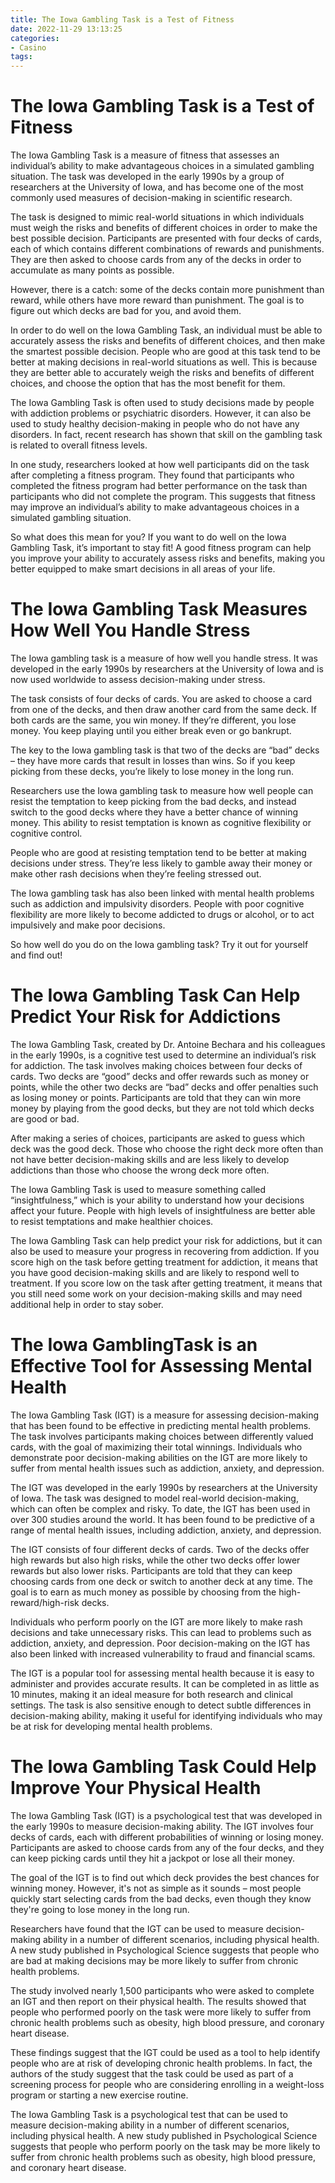 ```yaml
---
title: The Iowa Gambling Task is a Test of Fitness
date: 2022-11-29 13:13:25
categories:
- Casino
tags:
---
```



#  The Iowa Gambling Task is a Test of Fitness

The Iowa Gambling Task is a measure of fitness that assesses an individual’s ability to make advantageous choices in a simulated gambling situation. The task was developed in the early 1990s by a group of researchers at the University of Iowa, and has become one of the most commonly used measures of decision-making in scientific research.

The task is designed to mimic real-world situations in which individuals must weigh the risks and benefits of different choices in order to make the best possible decision. Participants are presented with four decks of cards, each of which contains different combinations of rewards and punishments. They are then asked to choose cards from any of the decks in order to accumulate as many points as possible.

However, there is a catch: some of the decks contain more punishment than reward, while others have more reward than punishment. The goal is to figure out which decks are bad for you, and avoid them.

In order to do well on the Iowa Gambling Task, an individual must be able to accurately assess the risks and benefits of different choices, and then make the smartest possible decision. People who are good at this task tend to be better at making decisions in real-world situations as well. This is because they are better able to accurately weigh the risks and benefits of different choices, and choose the option that has the most benefit for them.

The Iowa Gambling Task is often used to study decisions made by people with addiction problems or psychiatric disorders. However, it can also be used to study healthy decision-making in people who do not have any disorders. In fact, recent research has shown that skill on the gambling task is related to overall fitness levels.

In one study, researchers looked at how well participants did on the task after completing a fitness program. They found that participants who completed the fitness program had better performance on the task than participants who did not complete the program. This suggests that fitness may improve an individual’s ability to make advantageous choices in a simulated gambling situation.

So what does this mean for you? If you want to do well on the Iowa Gambling Task, it’s important to stay fit! A good fitness program can help you improve your ability to accurately assess risks and benefits, making you better equipped to make smart decisions in all areas of your life.

#  The Iowa Gambling Task Measures How Well You Handle Stress

The Iowa gambling task is a measure of how well you handle stress. It was developed in the early 1990s by researchers at the University of Iowa and is now used worldwide to assess decision-making under stress.

The task consists of four decks of cards. You are asked to choose a card from one of the decks, and then draw another card from the same deck. If both cards are the same, you win money. If they’re different, you lose money. You keep playing until you either break even or go bankrupt.

The key to the Iowa gambling task is that two of the decks are “bad” decks – they have more cards that result in losses than wins. So if you keep picking from these decks, you’re likely to lose money in the long run.

Researchers use the Iowa gambling task to measure how well people can resist the temptation to keep picking from the bad decks, and instead switch to the good decks where they have a better chance of winning money. This ability to resist temptation is known as cognitive flexibility or cognitive control.

People who are good at resisting temptation tend to be better at making decisions under stress. They’re less likely to gamble away their money or make other rash decisions when they’re feeling stressed out.

The Iowa gambling task has also been linked with mental health problems such as addiction and impulsivity disorders. People with poor cognitive flexibility are more likely to become addicted to drugs or alcohol, or to act impulsively and make poor decisions.

So how well do you do on the Iowa gambling task? Try it out for yourself and find out!

#  The Iowa Gambling Task Can Help Predict Your Risk for Addictions

The Iowa Gambling Task, created by Dr. Antoine Bechara and his colleagues in the early 1990s, is a cognitive test used to determine an individual’s risk for addiction. The task involves making choices between four decks of cards. Two decks are “good” decks and offer rewards such as money or points, while the other two decks are “bad” decks and offer penalties such as losing money or points. Participants are told that they can win more money by playing from the good decks, but they are not told which decks are good or bad.

After making a series of choices, participants are asked to guess which deck was the good deck. Those who choose the right deck more often than not have better decision-making skills and are less likely to develop addictions than those who choose the wrong deck more often.

The Iowa Gambling Task is used to measure something called “insightfulness,” which is your ability to understand how your decisions affect your future. People with high levels of insightfulness are better able to resist temptations and make healthier choices.

The Iowa Gambling Task can help predict your risk for addictions, but it can also be used to measure your progress in recovering from addiction. If you score high on the task before getting treatment for addiction, it means that you have good decision-making skills and are likely to respond well to treatment. If you score low on the task after getting treatment, it means that you still need some work on your decision-making skills and may need additional help in order to stay sober.

#  The Iowa GamblingTask is an Effective Tool for Assessing Mental Health

The Iowa Gambling Task (IGT) is a measure for assessing decision-making that has been found to be effective in predicting mental health problems. The task involves participants making choices between differently valued cards, with the goal of maximizing their total winnings. Individuals who demonstrate poor decision-making abilities on the IGT are more likely to suffer from mental health issues such as addiction, anxiety, and depression.

The IGT was developed in the early 1990s by researchers at the University of Iowa. The task was designed to model real-world decision-making, which can often be complex and risky. To date, the IGT has been used in over 300 studies around the world. It has been found to be predictive of a range of mental health issues, including addiction, anxiety, and depression.

The IGT consists of four different decks of cards. Two of the decks offer high rewards but also high risks, while the other two decks offer lower rewards but also lower risks. Participants are told that they can keep choosing cards from one deck or switch to another deck at any time. The goal is to earn as much money as possible by choosing from the high-reward/high-risk decks.

Individuals who perform poorly on the IGT are more likely to make rash decisions and take unnecessary risks. This can lead to problems such as addiction, anxiety, and depression. Poor decision-making on the IGT has also been linked with increased vulnerability to fraud and financial scams.

The IGT is a popular tool for assessing mental health because it is easy to administer and provides accurate results. It can be completed in as little as 10 minutes, making it an ideal measure for both research and clinical settings. The task is also sensitive enough to detect subtle differences in decision-making ability, making it useful for identifying individuals who may be at risk for developing mental health problems.

#  The Iowa Gambling Task Could Help Improve Your Physical Health

The Iowa Gambling Task (IGT) is a psychological test that was developed in the early 1990s to measure decision-making ability. The IGT involves four decks of cards, each with different probabilities of winning or losing money. Participants are asked to choose cards from any of the four decks, and they can keep picking cards until they hit a jackpot or lose all their money.

The goal of the IGT is to find out which deck provides the best chances for winning money. However, it's not as simple as it sounds – most people quickly start selecting cards from the bad decks, even though they know they're going to lose money in the long run.

Researchers have found that the IGT can be used to measure decision-making ability in a number of different scenarios, including physical health. A new study published in Psychological Science suggests that people who are bad at making decisions may be more likely to suffer from chronic health problems.

The study involved nearly 1,500 participants who were asked to complete an IGT and then report on their physical health. The results showed that people who performed poorly on the task were more likely to suffer from chronic health problems such as obesity, high blood pressure, and coronary heart disease.

These findings suggest that the IGT could be used as a tool to help identify people who are at risk of developing chronic health problems. In fact, the authors of the study suggest that the task could be used as part of a screening process for people who are considering enrolling in a weight-loss program or starting a new exercise routine.

The Iowa Gambling Task is a psychological test that can be used to measure decision-making ability in a number of different scenarios, including physical health. A new study published in Psychological Science suggests that people who perform poorly on the task may be more likely to suffer from chronic health problems such as obesity, high blood pressure, and coronary heart disease.